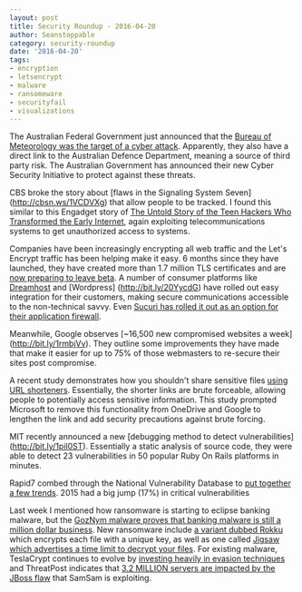 ```yaml
---
layout: post
title: Security Roundup - 2016-04-20
author: Seanstoppable
category: security-roundup
date: '2016-04-20'
tags:
- encryption
- letsencrypt
- malware
- ransomeware
- securityfail
- visualizations
---
```


The Australian Federal Government just announced that the [Bureau of
Meteorology was the target of a cyber attack](http://ab.co/1NlSeMx).
Apparently, they also have a direct link to the Australian Defence
Department, meaning a source of third party risk. The Australian Government
has announced their new Cyber Security Initiative to protect against these
threats.

CBS broke the story about [flaws in the Signaling System Seven]
(http://cbsn.ws/1VCDVXg) that allow people to be tracked. I found this
similar to this Engadget story of [The Untold Story of the Teen Hackers Who
Transformed the Early Internet](http://bit.ly/1WcRevS), again exploiting
telecommunications systems to get unauthorized access to systems.

Companies have been increasingly encrypting all web traffic and the Let's
Encrypt traffic has been helping make it easy. 6 months since they have
launched, they have created more than 1.7 million TLS certificates and are [now
preparing to leave beta](http://bit.ly/1NlJSoj). A number of consumer
platforms like [Dreamhost](http://bit.ly/1STYnfc) and [Wordpress]
(http://bit.ly/20YycdG) have rolled out easy integration for their
customers, making secure communications accessible to the non-technical
savvy. Even [Sucuri has rolled it out as an option for their application
firewall](http://bit.ly/26fGX72).

Meanwhile, Google observes [~16,500 new compromised websites a week]
(http://bit.ly/1rmbjVv). They outline some improvements they have made that
make it easier for up to 75% of those webmasters to re-secure their sites
post compromise.

A recent study demonstrates how you shouldn't share sensitive files [using
URL shorteners](http://bit.ly/26fGhyg). Essentially, the shorter links are
brute forceable, allowing people to potentially access sensitive
information. This study prompted Microsoft to remove this functionality
from OneDrive and Google to lengthen the link and add security precautions
against brute forcing.

MIT recently announced a new [debugging method to detect vulnerabilities]
(http://bit.ly/1pil0ST). Essentially a static analysis of source code, they
were able to detect 23 vulnerabilities in 50 popular Ruby On Rails
platforms in minutes.

Rapid7 combed through the National Vulnerability Database to [put together a
few trends](http://bit.ly/1Sc5fsi). 2015 had a big jump (17%) in critical
vulnerabilities

Last week I mentioned how ransomware is starting to eclipse banking
malware, but the [GozNym malware proves that banking malware is still a
million dollar business](http://bit.ly/1SwpZ0a). New
ransomware include [a variant dubbed Rokku](http://bit.ly/23Kr0a8) which
encrypts each file with a unique key, as well as one called [Jigsaw
which advertises a time limit to decrypt your files](http://ubm.io/22Pbjsg).
For existing malware, TeslaCrypt continues to evolve by [investing heavily in evasion
techniques](http://bit.ly/1SuoGeP) and ThreatPost indicates that [3.2
MILLION servers are impacted by the JBoss flaw](http://bit.ly/1VkNzNM) that
SamSam is exploiting.
